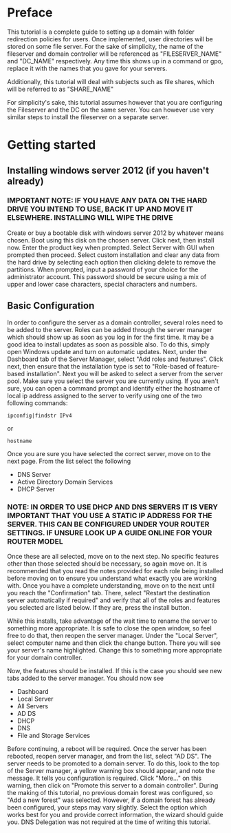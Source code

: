 # Preface

This tutorial is a complete guide to setting up a domain with folder redirection policies for users. Once implemented, user directories will be stored on some file server. For the sake of simplicity, the name of the fileserver and domain controller will be referenced as "FILESERVER_NAME" and "DC_NAME" respectively. Any time this shows up in a command or gpo, replace it with the names that you gave for your servers.

Additionally, this tutorial will deal with subjects such as file shares, which will be referred to as "SHARE_NAME"

For simplicity's sake, this tutorial assumes however that you are configuring the Fileserver and the DC on the same server. You can however use very similar steps to install the fileserver on a separate server.

# Getting started

## Installing windows server 2012 (if you haven't already)

### IMPORTANT NOTE: IF YOU HAVE ANY DATA ON THE HARD DRIVE YOU INTEND TO USE, BACK IT UP AND MOVE IT ELSEWHERE. INSTALLING WILL WIPE THE DRIVE

Create or buy a bootable disk with windows server 2012 by whatever means chosen. Boot using this disk on the chosen server. Click next, then install now. Enter the product key when prompted. Select Server with GUI when prompted then proceed. Select custom installation and clear any data from the hard drive by selecting each option then clicking delete to remove the partitions. When prompted, input a password of your choice for the administrator account. This password should be secure using a mix of upper and lower case characters, special characters and numbers.

## Basic Configuration

In order to configure the server as a domain controller, several roles need to be added to the server. Roles can be added through the server manager which should show up as soon as you log in for the first time. It may be a good idea to install updates as soon as possible also. To do this, simply open Windows update and turn on automatic updates. Next, under the Dashboard tab of the Server Manager, select "Add roles and features". Click next, then ensure that the installation type is set to "Role-based of feature-based installation". Next you will be asked to select a server from the server pool. Make sure you select the server you are currently using. If you aren't sure, you can open a command prompt and identify either the hostname of local ip address assigned to the server to verify using one of the two following commands:

```
ipconfig|findstr IPv4
```

or

```
hostname
```

Once you are sure you have selected the correct server, move on to the next page. From the list select the following

* DNS Server
* Active Directory Domain Services
* DHCP Server 

### NOTE: IN ORDER TO USE DHCP AND DNS SERVERS IT IS VERY IMPORTANT THAT YOU USE A STATIC IP ADDRESS FOR THE SERVER. THIS CAN BE CONFIGURED UNDER YOUR ROUTER SETTINGS. IF UNSURE LOOK UP A GUIDE ONLINE FOR YOUR ROUTER MODEL

Once these are all selected, move on to the next step. No specific features other than those selected should be necessary, so again move on. It is recommended that you read the notes provided for each role being installed before moving on to ensure you understand what exactly you are working with. Once you have a complete understanding, move on to the next until you reach the "Confirmation" tab. There, select "Restart the destination server automatically if required" and verify that all of the roles and features you selected are listed below. If they are, press the install button.

While this installs, take advantage of the wait time to rename the server to something more appropriate. It is safe to close the open window, so feel free to do that, then reopen the server manager. Under the "Local Server", select computer name and then click the change button. There you will see your server's name highlighted. Change this to something more appropriate for your domain controller. 

Now, the features should be installed. If this is the case you should see new tabs added to the server manager. You should now see

* Dashboard
* Local Server
* All Servers
* AD DS
* DHCP
* DNS
* File and Storage Services

Before continuing, a reboot will be required. Once the server has been rebooted, reopen server manager, and from the list, select "AD DS". The server needs to be promoted to a domain server. To do this, look to the top of the Server manager, a yellow warning box should appear, and note the message. It tells you configuration is required. Click "More..." on this warning, then click on "Promote this server to a domain controller". During the making of this tutorial, no previous domain forest was configured, so "Add a new forest" was selected. However, if a domain forest has already been configured, your steps may vary slightly. Select the option which works best for you and provide correct information, the wizard should guide you. DNS Delegation was not required at the time of writing this tutorial. 

